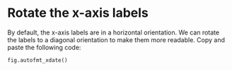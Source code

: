 # Rotate the x-axis labels

By default, the x-axis labels are in a horizontal orientation. We can rotate the labels to a diagonal orientation to make them more readable. Copy and paste the following code:

```
fig.autofmt_xdate()
```
